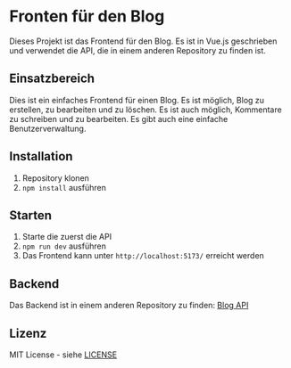 # Fronten für den Blog

Dieses Projekt ist das Frontend für den Blog. Es ist in Vue.js geschrieben und verwendet die API, die in einem anderen Repository zu finden ist.

## Einsatzbereich

Dies ist ein einfaches Frontend für einen Blog. Es ist möglich, Blog zu erstellen, zu bearbeiten und zu löschen. Es ist auch möglich, Kommentare zu schreiben und zu bearbeiten. Es gibt auch eine einfache Benutzerverwaltung.

## Installation

1. Repository klonen
2. `npm install` ausführen

## Starten

1. Starte die zuerst die API
2. `npm run dev` ausführen
3. Das Frontend kann unter `http://localhost:5173/` erreicht werden

## Backend

Das Backend ist in einem anderen Repository zu finden: [Blog API](https://github.com/SingSang25/WTA-ATL-Jan-zeugin)

## Lizenz

MIT License - siehe [LICENSE](LICENSE)
